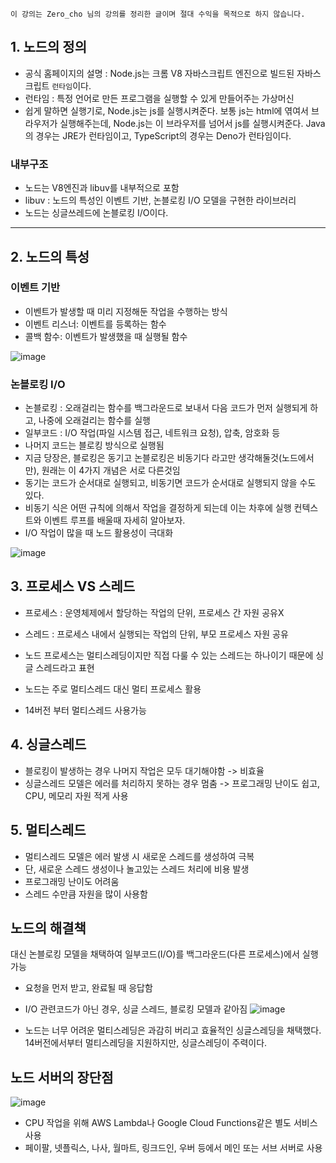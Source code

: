 `이 강의는 Zero_cho 님의 강의를 정리한 글이며 절대 수익을 목적으로 하지 않습니다.`
## 1. 노드의 정의
- 공식 홈페이지의 설명 : Node.js는 크롬 V8 자바스크립트 엔진으로 빌드된 자바스크립트 `런타임`이다.
- 런타임 : 특정 언어로 만든 프로그램을 실행할 수 있게 만들어주는 가상머신
- 쉽게 말하면 실행기로, Node.js는 js를 실행시켜준다. 보통 js는 html에 엮여서 브라우저가 실행해주는데, Node.js는 이 브라우저를 넘어서 js를 실행시켜준다. 
Java의 경우는 JRE가 런타임이고, TypeScript의 경우는 Deno가 런타임이다.

### 내부구조
- 노드는 V8엔진과 libuv를 내부적으로 포함
- libuv : 노드의 특성인 이벤트 기반, 논블로킹 I/O 모델을 구현한 라이브러리
- 노드는 싱글쓰레드에 논블로킹 I/O이다.

---
## 2. 노드의 특성
### 이벤트 기반
- 이벤트가 발생할 때 미리 지정해둔 작업을 수행하는 방식
- 이벤트 리스너: 이벤트를 등록하는 함수
- 콜백 함수: 이벤트가 발생했을 때 실행될 함수

![image](https://user-images.githubusercontent.com/60607880/112587294-af000f80-8e40-11eb-8f1d-1f356895fcbf.png)

### 논블로킹 I/O
- 논블로킹 : 오래걸리는 함수를 백그라운드로 보내서 다음 코드가 먼저 실행되게 하고, 나중에 오래걸리는 함수를 실행
- 일부코드 : I/O 작업(파일 시스템 접근, 네트워크 요청), 압축, 암호화 등
- 나머지 코드는 블로킹 방식으로 실행됨
- 지금 당장은, 블로킹은 동기고 논블로킹은 비동기다 라고만 생각해둘것(노드에서만), 원래는 이 4가지 개념은 서로 다른것임
- 동기는 코드가 순서대로 실행되고, 비동기면 코드가 순서대로 실행되지 않을 수도 있다.
- 비동기 식은 어떤 규칙에 의해서 작업을 결정하게 되는데 이는 차후에 실행 컨텍스트와 이벤트 루프를 배울때 자세히 알아보자.
- I/O 작업이 많을 때 노드 활용성이 극대화

![image](https://user-images.githubusercontent.com/60607880/112723350-58362b00-8f51-11eb-9745-6ab557b37278.png)

## 3. 프로세스 VS 스레드
- 프로세스 : 운영체제에서 할당하는 작업의 단위, 프로세스 간 자원 공유X
- 스레드 : 프로세스 내에서 실행되는 작업의 단위, 부모 프로세스 자원 공유

- 노드 프로세스는 멀티스레딩이지만 직접 다룰 수 있는 스레드는 하나이기 때문에 싱글 스레드라고 표현
- 노드는 주로 멀티스레드 대신 멀티 프로세스 활용
- 14버전 부터 멀티스레드 사용가능

## 4. 싱글스레드
- 블로킹이 발생하는 경우 나머지 작업은 모두 대기해야함 -> 비효율
- 싱글스레드 모델은 에러를 처리하지 못하는 경우 멈춤 -> 프로그래밍 난이도 쉽고, CPU, 메모리 자원 적게 사용

## 5. 멀티스레드 
- 멀티스레드 모델은 에러 발생 시 새로운 스레드를 생성하여 극복
- 단, 새로운 스레드 생성이나 놀고있는 스레드 처리에 비용 발생
- 프로그래밍 난이도 어려움
- 스레드 수만큼 자원을 많이 사용함

## 노드의 해결책
대신 논블로킹 모델을 채택하여 일부코드(I/O)를 백그라운드(다른 프로세스)에서 실행가능

- 요청을 먼저 받고, 완료될 때 응답함
- I/O 관련코드가 아닌 경우, 싱글 스레드, 블로킹 모델과 같아짐
![image](https://user-images.githubusercontent.com/60607880/112723880-080c9800-8f54-11eb-877e-4f73b6a544a4.png)

- 노드는 너무 어려운 멀티스레딩은 과감히 버리고 효율적인 싱글스레딩을 채택했다. 14버전에서부터 멀티스레딩을 지원하지만, 싱글스레딩이 주력이다.

## 노드 서버의 장단점
![image](https://user-images.githubusercontent.com/60607880/112724204-8fa6d680-8f55-11eb-809e-1787810f8e85.png)
- CPU 작업을 위해 AWS Lambda나 Google Cloud Functions같은 별도 서비스 사용
- 페이팔, 넷플릭스, 나사, 월마트, 링크드인, 우버 등에서 메인 또는 서브 서버로 사용
